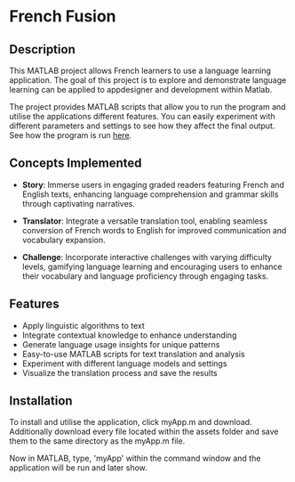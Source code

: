 # French Fusion

## Description

This MATLAB project allows French learners to use a language learning application. The goal of this project is to explore and demonstrate language learning can be applied to appdesigner and development within Matlab.

The project provides MATLAB scripts that allow you to run the program and utilise the applications different features. You can easily experiment with different parameters and settings to see how they affect the final output. See how the program is run [here](youtube.com).

## Concepts Implemented

- **Story**: Immerse users in engaging graded readers featuring French and English texts, enhancing language comprehension and grammar skills through captivating narratives.

- **Translator**: Integrate a versatile translation tool, enabling seamless conversion of French words to English for improved communication and vocabulary expansion.

- **Challenge**: Incorporate interactive challenges with varying difficulty levels, gamifying language learning and encouraging users to enhance their vocabulary and language proficiency through engaging tasks.

## Features

- Apply linguistic algorithms to text
- Integrate contextual knowledge to enhance understanding
- Generate language usage insights for unique patterns
- Easy-to-use MATLAB scripts for text translation and analysis
- Experiment with different language models and settings
- Visualize the translation process and save the results

## Installation

To install and utilise the application, click myApp.m and download. Additionally download every file located within the assets folder and save them to the same directory as the myApp.m file. 

Now in MATLAB, type, 'myApp' within the command window and the application will be run and later show.
